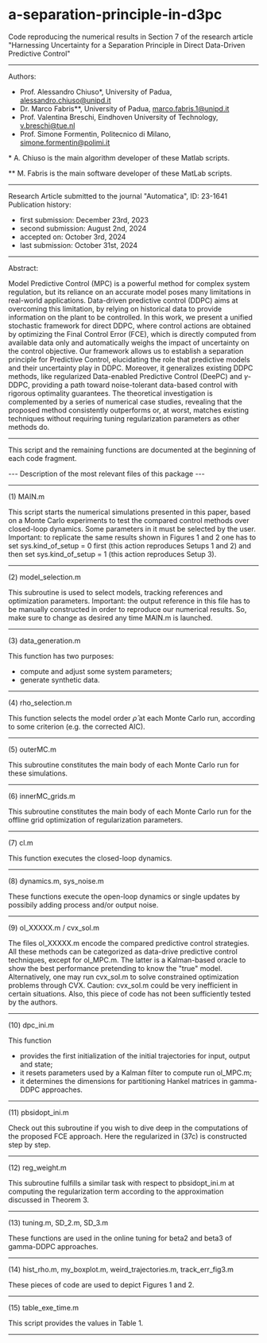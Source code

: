 # a-separation-principle-in-d3pc
Code reproducing the numerical results in Section 7 of the research article "Harnessing Uncertainty for a Separation Principle in Direct Data-Driven Predictive Control"

__________________________________________________________________________
Authors:
- Prof. Alessandro Chiuso*, University of Padua,      <alessandro.chiuso@unipd.it>
- Dr.   Marco Fabris**,     University of Padua,         <marco.fabris.1@unipd.it>
- Prof. Valentina Breschi,  Eindhoven University of Technology, <v.breschi@tue.nl>
- Prof. Simone Formentin,   Politecnico di Milano,    <simone.formentin@polimi.it>

 \* A. Chiuso is the main algorithm developer of these Matlab scripts.
 
 \** M. Fabris is the main software developer of these MatLab scripts.

__________________________________________________________________________
Research Article submitted to the journal "Automatica", ID: 23-1641
Publication history:
- first submission: December 23rd, 2023
- second submission: August 2nd, 2024
- accepted on: October 3rd, 2024
- last submission: October 31st, 2024

__________________________________________________________________________
Abstract:

Model Predictive Control (MPC) is a powerful method for complex system regulation, but its reliance on an accurate model poses many limitations in real-world applications. Data-driven predictive control (DDPC) aims at overcoming this limitation, by relying on historical data to provide information on the plant to be controlled. In this work, we present a unified stochastic framework for direct DDPC, where control actions are obtained by optimizing the Final Control Error (FCE), which is directly computed from available data only and automatically weighs the impact of uncertainty on the control objective. Our framework allows us to establish a separation principle for Predictive Control, elucidating the role that predictive models and their uncertainty play in DDPC. Moreover, it generalizes existing DDPC methods, like regularized Data-enabled Predictive Control (DeePC) and $\gamma$-DDPC, providing a path toward noise-tolerant data-based control with rigorous optimality guarantees. The theoretical investigation is complemented by a series of numerical case studies, revealing that the proposed method consistently outperforms or, at worst, matches existing techniques without requiring tuning regularization parameters as other methods do. 

****************************************************************************


This script and the remaining functions are documented at the beginning
of each code fragment.


--- Description of the most relevant files of this package ---

__________________________________________________________________________
(1) MAIN.m 

This script starts the numerical simulations presented in this paper,
based on a Monte Carlo experiments to test the compared control methods
over closed-loop dynamics.
Some parameters in it must be selected by the user.
Important: to replicate the same results shown in Figures 1 and 2
one has to set sys.kind_of_setup = 0 first (this action reproduces
Setups 1 and 2) and then set sys.kind_of_setup = 1 (this action 
reproduces Setup 3). 
__________________________________________________________________________

(2) model_selection.m

This subroutine is used to select models, tracking references and 
optimization parameters.
Important: the output reference in this file has to be manually
constructed in order to reproduce our numerical results. So, make sure to
change as desired any time MAIN.m is launched.

__________________________________________________________________________
(3) data_generation.m

This function has two purposes:
- compute and adjust some system parameters;
- generate synthetic data.

__________________________________________________________________________
(4) rho_selection.m

This function selects the model order $\hat{\rho}$ at each Monte Carlo run,
according to some criterion (e.g. the corrected AIC).

__________________________________________________________________________
(5) outerMC.m

This subroutine constitutes the main body of each Monte Carlo run for
these simulations.

__________________________________________________________________________
(6) innerMC_grids.m

This subroutine constitutes the main body of each Monte Carlo run for
the offline grid optimization of regularization parameters.

__________________________________________________________________________
(7) cl.m

This function executes the closed-loop dynamics.

__________________________________________________________________________
(8) dynamics.m, sys_noise.m

These functions execute the open-loop dynamics or single updates by
possibily adding process and/or output noise.

__________________________________________________________________________
(9) ol_XXXXX.m / cvx_sol.m

The files ol_XXXXX.m encode the compared predictive control strategies.
All these methods can be categorized as data-drive predictive control
techniques, except for ol_MPC.m. The latter is a Kalman-based oracle to 
show the best performance pretending to know the "true" model.
Alternatively, one may run cvx_sol.m to solve constrained optimization
problems through CVX. 
Caution: cvx_sol.m could be very inefficient in certain situations. Also,
this piece of code has not been sufficiently tested by the authors.

__________________________________________________________________________
(10) dpc_ini.m

This function
- provides the first initialization of the initial trajectories for
  input, output and state;
- it resets parameters used by a Kalman filter to compute run ol_MPC.m; 
- it determines the dimensions for partitioning Hankel matrices in 
  gamma-DDPC approaches.

__________________________________________________________________________
(11) pbsidopt_ini.m

Check out this subroutine if you wish to dive deep in the computations
of the proposed FCE approach. Here the regularized in (37c) is
constructed step by step.

__________________________________________________________________________
(12) reg_weight.m

This subroutine fulfills a similar task with respect to pbsidopt_ini.m at 
computing the regularization term according to the approximation 
discussed in Theorem 3.

__________________________________________________________________________
(13) tuning.m, SD_2.m, SD_3.m

These functions are used in the online tuning for beta2 and beta3 of 
gamma-DDPC approaches. 

__________________________________________________________________________
(14) hist_rho.m, my_boxplot.m, weird_trajectories.m, track_err_fig3.m

These pieces of code are used to depict Figures 1 and 2.

__________________________________________________________________________
(15) table_exe_time.m

This script provides the values in Table 1.
__________________________________________________________________________
